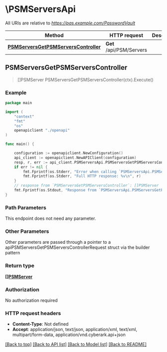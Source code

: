 # \PSMServersApi

All URIs are relative to *https://pas.example.com/PasswordVault*

Method | HTTP request | Description
------------- | ------------- | -------------
[**PSMServersGetPSMServersController**](PSMServersApi.md#PSMServersGetPSMServersController) | **Get** /api/PSM/Servers | 



## PSMServersGetPSMServersController

> []PSMServer PSMServersGetPSMServersController(ctx).Execute()





### Example

```go
package main

import (
    "context"
    "fmt"
    "os"
    openapiclient "./openapi"
)

func main() {

    configuration := openapiclient.NewConfiguration()
    api_client := openapiclient.NewAPIClient(configuration)
    resp, r, err := api_client.PSMServersApi.PSMServersGetPSMServersController(context.Background()).Execute()
    if err != nil {
        fmt.Fprintf(os.Stderr, "Error when calling `PSMServersApi.PSMServersGetPSMServersController``: %v\n", err)
        fmt.Fprintf(os.Stderr, "Full HTTP response: %v\n", r)
    }
    // response from `PSMServersGetPSMServersController`: []PSMServer
    fmt.Fprintf(os.Stdout, "Response from `PSMServersApi.PSMServersGetPSMServersController`: %v\n", resp)
}
```

### Path Parameters

This endpoint does not need any parameter.

### Other Parameters

Other parameters are passed through a pointer to a apiPSMServersGetPSMServersControllerRequest struct via the builder pattern


### Return type

[**[]PSMServer**](PSMServer.md)

### Authorization

No authorization required

### HTTP request headers

- **Content-Type**: Not defined
- **Accept**: application/json, text/json, application/xml, text/xml, multipart/form-data, application/vnd.cyberark.api+json

[[Back to top]](#) [[Back to API list]](../README.md#documentation-for-api-endpoints)
[[Back to Model list]](../README.md#documentation-for-models)
[[Back to README]](../README.md)

